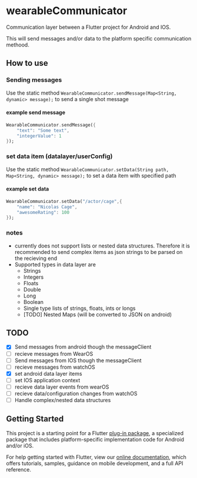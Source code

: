 # wearableCommunicator

Communication layer between a Flutter project for Android and IOS.

This will send messages and/or data to the platform specific communication methood.

## How to use

### Sending messages

Use the static method `WearableCommunicator.sendMessage(Map<String, dynamic> message);` to send a single shot message

#### example send message

```dart
WearableCommunicator.sendMessage({
    "text": "Some text",
    "integerValue": 1
});
```

### set data item (datalayer/userConfig)

Use the static method `WearableCommunicator.setData(String path, Map<String, dynamic> message);` to set a data item with specified path

#### example set data

```dart
WearableCommunicator.setData("/actor/cage",{
    "name": "Nicolas Cage",
    "awesomeRating": 100
});
```

### notes

* currently does not support lists or nested data structures. Therefore it is recommended to send complex items as json strings to be parsed on the recieving end
* Supported types in data layer are
  * Strings
  * Integers
  * Floats
  * Double
  * Long
  * Boolean
  * Single type lists of strings, floats, ints or longs
  * [TODO] Nested Maps (will be converted to JSON on android)

## TODO

* [X] Send messages from android though the messageClient
* [ ] recieve messages from WearOS
* [ ] Send messages from IOS though the messageClient
* [ ] recieve messages from watchOS
* [X] set android data layer items
* [ ] set IOS application context
* [ ] recieve data layer events from wearOS
* [ ] recieve data/configuration changes from watchOS
* [ ] Handle complex/nested data structures

## Getting Started

This project is a starting point for a Flutter
[plug-in package](https://flutter.dev/developing-packages/),
a specialized package that includes platform-specific implementation code for
Android and/or iOS.

For help getting started with Flutter, view our
[online documentation](https://flutter.dev/docs), which offers tutorials,
samples, guidance on mobile development, and a full API reference.
